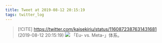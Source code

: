 ```yaml
---
title: Tweet at 2019-08-12 20:15:19
tags: twitter_log
---
```


> [!CITE] https://twitter.com/kaisekiriu/status/1160872387631431681 (2019-08-12 20:15:19)
> ![](https://twitter.com/kaisekiriu/status/1160872387631431681)
> 「Eu- vs. Meta-」体系。
